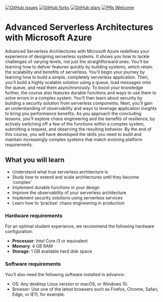 [![GitHub issues](https://img.shields.io/github/issues/TrainingByPackt/Advanced-Serverless-Architectures-with-Microsoft-Azure.svg)](https://github.com/TrainingByPackt/Command-Line-Fundamentals/issues)
[![GitHub forks](https://img.shields.io/github/forks/TrainingByPackt/Advanced-Serverless-Architectures-with-Microsoft-Azure.svg)](https://github.com/TrainingByPackt/Command-Line-Fundamentals/network)
[![GitHub stars](https://img.shields.io/github/stars/TrainingByPackt/Advanced-Serverless-Architectures-with-Microsoft-Azure.svg)](https://github.com/TrainingByPackt/Command-Line-Fundamentals/stargazers)
[![PRs Welcome](https://img.shields.io/badge/PRs-welcome-brightgreen.svg)](https://github.com/TrainingByPackt/Advanced-Serverless-Architectures-with-Microsoft-Azure/pulls)



# Advanced Serverless Architectures with Microsoft Azure
Advanced Serverless Architectures with Microsoft Azure redefines your experience of designing serverless systems. It shows you how to tackle challenges of varying levels, not just the straightforward ones. You'll be learning how to deliver features quickly by building systems, which retain the scalability and benefits of serverless.
You'll begin your journey by learning how to build a simple, completely serverless application. Then, you'll build a highly scalable solution using a queue, load messages onto the queue, and read them asynchronously. To boost your knowledge further, the course also features durable functions and ways to use them to solve errors in a complex system. You'll then learn about security by building a security solution from serverless components. Next, you’ll gain an understanding of observability and ways to leverage application insights to bring you performance benefits. As you approach the concluding lessons, you’ll explore chaos engineering and the benefits of resilience, by actively switching off a few of the functions within a complex system, submitting a request, and observing the resulting behavior. 
By the end of this course, you will have developed the skills you need to build and maintain increasingly complex systems that match evolving platform requirements.



## What you will learn
* Understand what true serverless architecture is
* Study how to extend and scale architectures until they become ‘complex'
* Implement durable functions in your design
* Improve the observability of your serverless architecture
* Implement security solutions using serverless services
* Learn how to ‘practise' chaos engineering in production



### Hardware requirements
For an optimal student experience, we recommend the following hardware configuration:
* **Processor**: Intel Core i3 or equivalent
* **Memory**: 4 GB RAM
* **Storage**: 1 GB available hard disk space


### Software requirements
You’ll also need the following software installed in advance:

* OS: Any desktop Linux version or macOS, or Windows 10.
* Browser: Use one of the latest browsers such as Firefox, Chrome, Safari, Edge, or IE11, for example.

